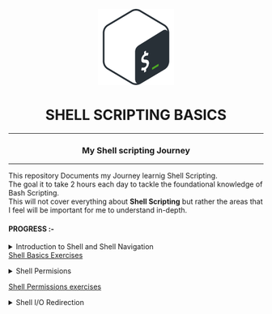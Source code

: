<p align="center"><img src="./documentation/bash.png" alt="Bash logo" width="150px" /></p>
<h1 align="center" >SHELL SCRIPTING BASICS </h1> 
<hr style="bold">
<h3 align="center">My Shell scripting Journey</h3>
<hr />
<p>This repository Documents my Journey learnig Shell Scripting.<br/>
The goal it to take 2 hours each day to tackle the foundational knowledge of Bash Scripting.<br/>
This will not cover everything about <b>Shell Scripting</b> but rather the areas that I feel will be important for me to understand in-depth.<br>




<h4 align="left">PROGRESS :-</h4>
  <details><summary>Introduction to Shell and Shell Navigation</summary>
<a href="http://linuxcommand.org/lc3_lts0010.php"><p>What is the Shell?<p></a>
<a href="https://askubuntu.com/questions/506510/what-is-the-difference-between-terminal-console-shell-and-command-line"><p>Difference between Terminal and Shell</p></a>
<a href="https://tldp.org/LDP/Bash-Beginners-Guide/html/sect_01_01.html"><p>Common Shell Types</p></a>
<a href="http://linuxcommand.org/lc3_lts0020.php"><p>Basic Navigation in the Shell</p></a>
<a href="https://linuxhandbook.com/shebang/#:~:text=The%20shebang%20is%20the%20combination,script%20is%3A%20%23!%2Fbin%2Fbash"><p>What is Shebang and why is it important?</p></a>
<a href="https://opensource.com/article/18/6/history-command"><p>How to use the history command </p></a>
<a href="https://linuxhandbook.com/linux-directory-structure/"><p>The Linux Directory Structure</p></a>
</details>
<a href="./.exercises/shell-basics.md"<p>Shell Basics Exercises</p></a>

<details>
<summary>Shell Permisions </summary>
<a href="https://linuxize.com/post/understanding-linux-file-permissions/"><p>Understanding Shell Permisions </p></a>
<a href="https://www.guru99.com/file-permissions.html"><p>File Permisions - How to read and change
<a href="https://www.linuxfoundation.org/blogclassic-sysadmin-understanding-linux-file-permissions/"><p>Advanced Permisions -1 </p></a>
<a href="https://stackoverflow.com/questions/580584/setting-default-permissions-for-newly-created-files-and-sub-directories-under-a"><p>Advanced Permisions -2 </p></a>
</details>

<a href="./.exercises/shell-permisions.md"><P>Shell Permissions exercises</p></a>
<details>
<summary> Shell I/O Redirection </summary>
<br>
<p><a href="linuxcommand.org/lc3_lts0070.php">Shell Redirection basics</a><p>
<a href="https://www.redhat.com/sysadmin/linux-shell-redirection-pipelining"><p>Special symbols used in shell redirection</p></a>
<p>These are the commands you need to know <p>
<ul>
<li>man</li>
<li>sed</li>
<li>cat</li>
<li>tail</li>
<li>head</li>
<li>wc</li>
<li>uniq</li>
<li>sort</li>
<li>grep</li>
<li>tr</li>
<li>cut</li>
<li>tr</li>
</ul>
</ul>
</details>

